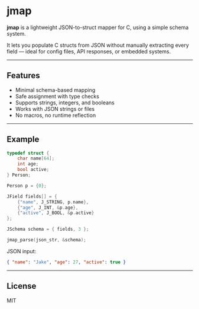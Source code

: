# jmap

**jmap** is a lightweight JSON-to-struct mapper for C, using a simple schema system.

It lets you populate C structs from JSON without manually extracting every field — ideal for config files, API responses, or embedded systems.

---

## Features

- Minimal schema-based mapping
- Safe assignment with type checks
- Supports strings, integers, and booleans
- Works with JSON strings or files
- No macros, no runtime reflection

---

## Example

```c
typedef struct {
    char name[64];
    int age;
    bool active;
} Person;

Person p = {0};

JField fields[] = {
    {"name", J_STRING, p.name},
    {"age", J_INT, &p.age},
    {"active", J_BOOL, &p.active}
};

JSchema schema = { fields, 3 };

jmap_parse(json_str, &schema);
```

JSON input:
```json
{ "name": "Jake", "age": 27, "active": true }
```

---

## License

MIT
